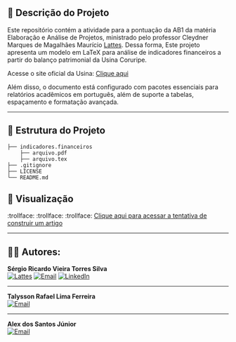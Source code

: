 
## :notebook_with_decorative_cover: Descrição do Projeto

Este repositório contém a atividade para a pontuação da AB1 da matéria Elaboração e Análise de Projetos, ministrado pelo professor Cleydner Marques de Magalhães Maurício [Lattes](http://lattes.cnpq.br/1149404022685972). Dessa forma, Este projeto apresenta um modelo em LaTeX para análise de indicadores financeiros a partir do balanço patrimonial da Usina Coruripe.

Acesse o site oficial da Usina: [Clique aqui](https://www.usinacoruripe.com.br/)

Além disso, o documento está configurado com pacotes essenciais para relatórios acadêmicos em português, além de suporte a tabelas, espaçamento e formatação avançada.

---

## :open_file_folder: Estrutura do Projeto
```
├── indicadores.financeiros
    ├── arquivo.pdf
    ├── arquivo.tex
├── .gitignore
├── LICENSE
└── README.md
```
## :blue_book: Visualização

:trollface: :trollface: :trollface: [Clique aqui para acessar a tentativa de construir um artigo](indicadores.financeiros/arquivo.pdf) 

---

## :guardsman: Autores:

**Sérgio Ricardo Vieira Torres Silva**  
[![Lattes](https://img.shields.io/badge/Lattes-000?style=for-the-badge&logo=read.cv&logoColor=white)](http://lattes.cnpq.br/6028108290396877)  [![Email](https://img.shields.io/badge/Email-0078D4?style=for-the-badge&logo=gmail&logoColor=red)](mailto:sergio.torres@feac.ufal.br)  [![LinkedIn](https://img.shields.io/badge/LinkedIn-0A66C2?style=for-the-badge&logo=linkedin&logoColor=white)](https://linkedin.com/in/sergioricardo-me)  

---

**Talysson Rafael Lima Ferreira**  
[![Email](https://img.shields.io/badge/Email-0078D4?style=for-the-badge&logo=gmail&logoColor=red)](mailto:talysson.ferreira@feac.ufal.br)  

---

**Alex dos Santos Júnior**  
[![Email](https://img.shields.io/badge/Email-0078D4?style=for-the-badge&logo=gmail&logoColor=red)](mailto:alex.junior@feac.ufal.br)  



